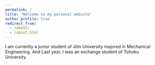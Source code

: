 ```yaml
---
permalink: /
title: "Welcome to my personal website"
author_profile: true
redirect_from: 
  - /about/
  - /about.html
---
```


I am currently a junior student of Jilin University majored in Mechanical Engineering.
And Last year, I was an exchange student of Tohoku University.


